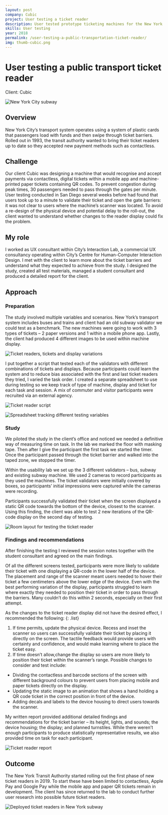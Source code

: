 ```yaml
---
layout: post
company: Cubic
project: User testing a ticket reader
description: User tested prototype ticketing machines for the New York Transit Authority. Designed and facilitated the study.
skills: User testing
year: 2018
permalink: /user-testing-a-public-transportation-ticket-reader/
img: thumb-cubic.png
---
```

# User testing a public transport ticket reader #

Client: Cubic

![New York City subway](../img/nycitymetro.png)

## Overview ##

New York City’s transport system operates using a system of plastic cards that passengers load with funds and then swipe through ticket barriers. Rolled out in 1993, the transit authority wanted to bring their ticket readers up to date so they accepted new payment methods such as contactless.

## Challenge ##

Our client Cubic was designing a machine that would recognise and accept payments via contactless, digital tickets within a mobile app and machine-printed paper tickets containing QR codes. To prevent congestion during peak times, 30 passengers needed to pass through the gates per minute. User testing conducted in San Diego several weeks before had found that users took up to a minute to validate their ticket and open the gate barriers: it was not clear to users where the machine’s scanner was located. To avoid a re-design of the physical device and potential delay to the roll-out, the client wanted to understand whether changes to the reader display could fix the problem. 

## My role ##

I worked as UX consultant within City’s Interaction Lab, a commercial UX consultancy operating within City’s Centre for Human-Computer Interaction Design. I met with the client to learn more about the ticket barriers and understand what they expected to achieve from the study. I designed the study, created all test materials, managed a student consultant and produced a detailed report for the client.
 
## Approach ##

### Preparation ###

The study involved multiple variables and scenarios. New York’s transport system includes buses and trains and client had an old subway validator we could test as a benchmark. The new machines were going to work with 3 types of tickets – 2 paper versions and 1 within a mobile phone app. Lastly, the client had produced 4 different images to be used within machine display.

![Ticket readers, tickets and display variations](../img/test-variables.png)

I put together a script that tested each of the validators with different combinations of tickets and displays. Because participants could learn the system and to reduce bias associated with the first and last ticket readers they tried, I varied the task order. I created a separate spreadsheet to use during testing so we keep track of type of machine, display and ticket for each task and session. A mix of commuter and visitor participants were recruited via an external agency.

![Ticket reader script](../img/ticket-reader-script.png)

![Spreadsheet tracking different testing variables](../img/task-tracker.png)

### Study ###

We piloted the study in the client’s office and noticed we needed a definitive way of measuring time on task. In the lab we marked the floor with masking tape. Then after I give the participant the first task we started the timer. Once the participant  passed through the ticket barrier and walked into the taped zone, we stopped the timer.

Within the usability lab we set up the 3 different validators &ndash; bus, subway and existing subway machine. We used 2 cameras to record participants as they used the machines. The ticket validators were initially covered by boxes, so participants’ initial impressions were captured while the cameras were recording. 

Participants successfully validated their ticket when the screen displayed a static QR code towards the bottom of the device, closest to the scanner. Using this finding, the client was able to test 2 new iterations of the QR-code display on the second day of testing.  

![Room layout for testing the ticket reader](../img/set-up-ticket-reader.png)
 
### Findings and recommendations ###

After finishing the testing I reviewed the session notes together with the student consultant and agreed on the main findings. 

Of all the different screens tested, participants were more likely to validate their ticket with one displaying a QR-code in the lower half of the device. The placement and range of the scanner meant users needed to hover their ticket a few centimeters above the lower edge of the device. Even with the best performing variation of the display, participants struggled to learn where exactly they needed to position their ticket in order to pass through the barriers. Many couldn’t do this within 2 seconds, especially on their first attempt.

As the changes to the ticket reader display did not have the desired effect, I recommended the following: 
{: .list}

1.	If time permits, update the physical device. Recess and inset the scanner so users can successfully validate their ticket by placing it directly on the screen. The tactile feedback would provide users with certainty and confidence, and would make learning where to place the ticket easy. 
2.	If time doesn’t allow,change the display so users are more likely to position their ticket within the scanner’s range. Possible changes to consider and test include:
   * Dividing the contactless and barcode sections of the screen with different background colours to prevent users from placing mobile and paper tickets directly on the display. 
   * Updating the static image to an animation that shows a hand holding a QR code ticket in the correct position in front of the device. 
   * Adding decals and labels to the device housing to direct users towards the scanner.
   
My written report provided additional detailed findings and recommendations for the ticket barrier &ndash; its height, lights, and sounds; the device housing; the display; and planned turnstiles. While there weren’t enough participants to produce statistically representative results, we also provided time on task for each participant.

![Ticket reader report](../img/ticket-reader-report.png)

## Outcome ##
The New York Transit Authority started rolling out the first phase of new ticket readers in 2019. To start these have been limited to contactless, Apple Pay and Google Pay while the mobile app and paper QR tickets remain in development.  The client has since returned to the lab to conduct further user research into possible future ticket readers. 

![Deployed ticket readers in New York subway](../img/deployed-ticket-readers.png)


